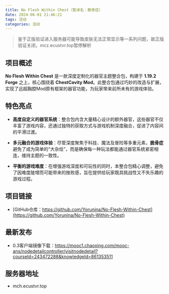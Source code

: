 ```yaml
---
title: No Flesh Within Chest（暂译名：脆骨症）
date: 2024-06-01 21:46:21
tags: 活动
categories: 活动
---
```

> 鉴于正版验证进入服务器可能导致皮肤无法正常显示等一系列问题，故正版验证关闭，mcz.ecustvr.top暂停解析

## 项目概述

**No Flesh Within Chest** 是一款深度定制化的器官主题整合包，构建于 **1.19.2 Forge** 之上，核心围绕着 **ChestCavity Mod**。此整合包通过巧妙的改造与扩展，实现了远超胸腔Mod原有框架的器官功能，为玩家带来前所未有的游戏体验。

## 特色亮点

- **高度自定义的器官系统**：整合包内含大量精心设计的额外器官，这些器官不仅丰富了游戏内容，还通过独特的获取方式与游戏机制深度融合，促进了内容间的平滑过渡。
  
- **多元融合的游戏体验**：尽管深度聚焦于科技、魔法及冒险等多重元素，**脆骨症** 避免了成为简单的“大杂烩”，而是确保每一种玩法都能通过器官系统紧密相连，维持主题的一致性。

- **平衡的游戏难度**：在增强游戏深度和可玩性的同时，本整合包精心调整，避免了因难度陡增而可能带来的挫败感，旨在提供给玩家既具挑战性又不失乐趣的游戏过程。

## 项目链接

- [GitHub仓库：https://github.com/Yorunina/No-Flesh-Within-Chest](https://github.com/Yorunina/No-Flesh-Within-Chest)

## 最新发布
- 0.3客户端镜像下载：https://mooc1.chaoxing.com/mooc-ans/nodedetailcontroller/visitnodedetail?courseId=243472288&knowledgeId=861353511

## 服务器地址
- mch.ecustvr.top